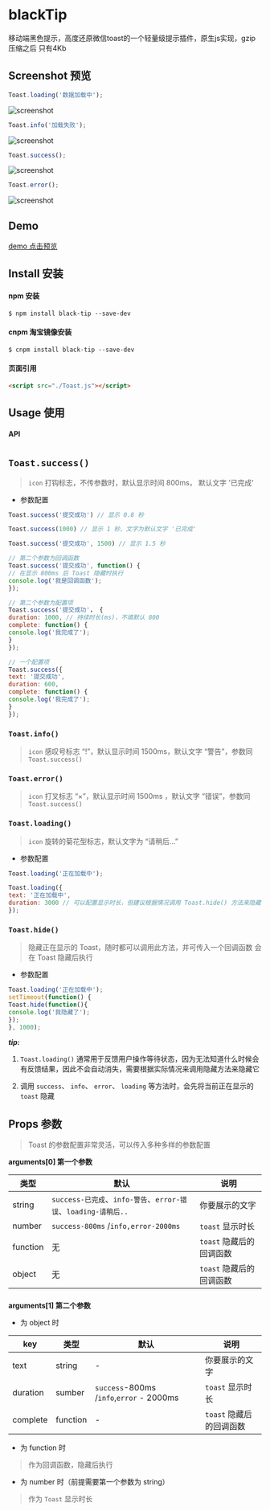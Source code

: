 # blackTip

移动端黑色提示，高度还原微信toast的一个轻量级提示插件，原生js实现，gzip压缩之后 只有4Kb
## Screenshot 预览
```js
Toast.loading('数据加载中');
```
![screenshot](screenshot/1.png)
```js
Toast.info('加载失败');
```
![screenshot](screenshot/2.png)
```js
Toast.success();
```
![screenshot](screenshot/3.png)
```js
Toast.error();
```
![screenshot](screenshot/4.png)

## Demo
[demo 点击预览](https://yishibakaien.github.io/black-tip/build/index.html)

## Install 安装
#### npm 安装
```shell
$ npm install black-tip --save-dev
```
#### cnpm 淘宝镜像安装
```shell
$ cnpm install black-tip --save-dev
```
#### 页面引用 
```html
<script src="./Toast.js"></script>
```
## Usage 使用 
#### API
#
## `Toast.success() `

> `icon` 打钩标志，不传参数时，默认显示时间 800ms， 默认文字 '已完成'

- 参数配置

```js
Toast.success('提交成功') // 显示 0.8 秒

Toast.success(1000) // 显示 1 秒，文字为默认文字 '已完成'

Toast.success('提交成功', 1500) // 显示 1.5 秒

// 第二个参数为回调函数
Toast.success('提交成功', function() {
// 在显示 800ms 后 Toast 隐藏时执行
console.log('我是回调函数');
});

// 第二个参数为配置项
Toast.success('提交成功'， {
duration: 1000, // 持续时长(ms)，不填默认 800
complete: function() {
console.log('我完成了');
}
});

// 一个配置项
Toast.success({
text: '提交成功',
duration: 600,
complete: function() {
console.log('我完成了');
}
});

```
### `Toast.info()`
> `icon` 感叹号标志 “!”，默认显示时间 1500ms，默认文字 “警告”，参数同 `Toast.success()`

### `Toast.error()`
> `icon` 打叉标志 “×”，默认显示时间 1500ms ，默认文字 “错误”，参数同 `Toast.success()`

### `Toast.loading()`
> `icon` 旋转的菊花型标志，默认文字为 “请稍后...”

- 参数配置

```js
Toast.loading('正在加载中');

Toast.loading({
text: '正在加载中',
duration: 3000 // 可以配置显示时长，但建议根据情况调用 Toast.hide() 方法来隐藏
});
```

### `Toast.hide()`
> 隐藏正在显示的 Toast，随时都可以调用此方法，并可传入一个回调函数 会在 Toast 隐藏后执行

- 参数配置

```js
Toast.loading('正在加载中');
setTimeout(function() {
Toast.hide(function(){
console.log('我隐藏了');
});
}, 1000);
```
_**tip:**_

1. `Toast.loading()` 通常用于反馈用户操作等待状态，因为无法知道什么时候会有反馈结果，因此不会自动消失，需要根据实际情况来调用隐藏方法来隐藏它

2. 调用 `success`、 `info`、 `error`、 `loading` 等方法时，会先将当前正在显示的 `toast` 隐藏


## Props 参数

> Toast 的参数配置非常灵活，可以传入多种多样的参数配置

**arguments[0] 第一个参数**

| 类型 | 默认 | 说明 |
| ---------------- | --------------- | ------------------------------------------|
| string | `success-已完成`、`info-警告`、`error-错误`、`loading-请稍后..` | 你要展示的文字 |
| number |`success-800ms` /`info,error-2000ms` | `toast` 显示时长 |
| function | 无 | `toast` 隐藏后的回调函数 |
| object | 无 | `toast` 隐藏后的回调函数 |
###
**arguments[1] 第二个参数**

- 为 object 时

| key | 类型 | 默认 | 说明 |
| ----------------| ---------------- | ---------------| ------------------------------------------|
| text | string | - | 你要展示的文字 |
| duration | sumber | `success`-800ms /`info`,`error` - 2000ms | `toast` 显示时长 |
| complete | function | - | `toast` 隐藏后的回调函数 |

- 为 function 时
> 作为回调函数，隐藏后执行

- 为 number 时（前提需要第一个参数为 string）

> 作为 `Toast` 显示时长

<br><br><br>